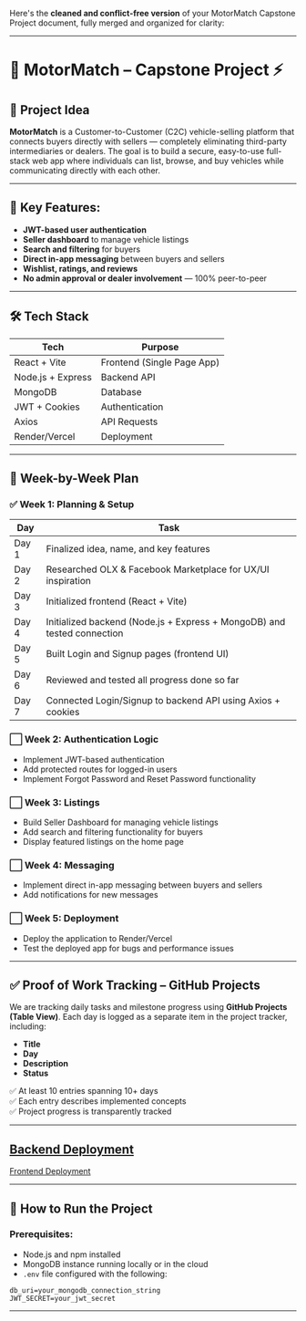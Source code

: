 Here's the **cleaned and conflict-free version** of your MotorMatch Capstone Project document, fully merged and organized for clarity:

---

# 🚗 MotorMatch – Capstone Project ⚡

## 🧠 Project Idea
**MotorMatch** is a Customer-to-Customer (C2C) vehicle-selling platform that connects buyers directly with sellers — completely eliminating third-party intermediaries or dealers. The goal is to build a secure, easy-to-use full-stack web app where individuals can list, browse, and buy vehicles while communicating directly with each other.

---

## 🔑 Key Features:
- **JWT-based user authentication**
- **Seller dashboard** to manage vehicle listings
- **Search and filtering** for buyers
- **Direct in-app messaging** between buyers and sellers
- **Wishlist, ratings, and reviews**
- **No admin approval or dealer involvement** — 100% peer-to-peer

---

## 🛠 Tech Stack

| **Tech**           | **Purpose**                   |
|--------------------|-------------------------------|
| React + Vite       | Frontend (Single Page App)    |
| Node.js + Express  | Backend API                   |
| MongoDB            | Database                      |
| JWT + Cookies      | Authentication                |
| Axios              | API Requests                  |
| Render/Vercel      | Deployment                    |

---

## 📆 Week-by-Week Plan

### ✅ Week 1: Planning & Setup
| **Day** | **Task**                                                                 |
|--------|--------------------------------------------------------------------------|
| Day 1  | Finalized idea, name, and key features                                   |
| Day 2  | Researched OLX & Facebook Marketplace for UX/UI inspiration              |
| Day 3  | Initialized frontend (React + Vite)                                      |
| Day 4  | Initialized backend (Node.js + Express + MongoDB) and tested connection  |
| Day 5  | Built Login and Signup pages (frontend UI)                               |
| Day 6  | Reviewed and tested all progress done so far                             |
| Day 7  | Connected Login/Signup to backend API using Axios + cookies              |

### ⬜️ Week 2: Authentication Logic
- Implement JWT-based authentication
- Add protected routes for logged-in users
- Implement Forgot Password and Reset Password functionality

### ⬜️ Week 3: Listings
- Build Seller Dashboard for managing vehicle listings
- Add search and filtering functionality for buyers
- Display featured listings on the home page

### ⬜️ Week 4: Messaging
- Implement direct in-app messaging between buyers and sellers
- Add notifications for new messages

### ⬜️ Week 5: Deployment
- Deploy the application to Render/Vercel
- Test the deployed app for bugs and performance issues

---

## ✅ Proof of Work Tracking – GitHub Projects

We are tracking daily tasks and milestone progress using **GitHub Projects (Table View)**. Each day is logged as a separate item in the project tracker, including:
- **Title**
- **Day**
- **Description**
- **Status**

✅ At least 10 entries spanning 10+ days  
✅ Each entry describes implemented concepts  
✅ Project progress is transparently tracked

---
[Backend Deployment]( https://s68-jishnu-capstone-motormatch-1.onrender.com)
---
[Frontend Deployment](dulcet-sprite-57a449.netlify.app)

---

## 🚀 How to Run the Project

### Prerequisites:
- Node.js and npm installed
- MongoDB instance running locally or in the cloud
- `.env` file configured with the following:
```plaintext
db_uri=your_mongodb_connection_string
JWT_SECRET=your_jwt_secret
```

---
